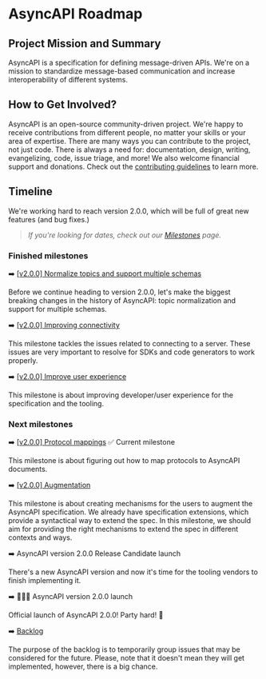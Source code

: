 # AsyncAPI Roadmap

## Project Mission and Summary
AsyncAPI is a specification for defining message-driven APIs. We're on a mission to standardize message-based communication and increase interoperability of different systems.

## How to Get Involved?
AsyncAPI is an open-source community-driven project. We're happy to receive contributions from different people, no matter your skills or your area of expertise. There are many ways you can contribute to the project, not just code. There is always a need for: documentation, design, writing, evangelizing, code, issue triage, and more! We also welcome financial support and donations. Check out the [contributing guidelines](./CONTRIBUTING.md) to learn more.

## Timeline

We're working hard to reach version 2.0.0, which will be full of great new features (and bug fixes.)

> *If you're looking for dates, check out our [Milestones](https://github.com/asyncapi/asyncapi/milestones?direction=asc&sort=due_date) page.*

### Finished milestones

:arrow_right: [[v2.0.0] Normalize topics and support multiple schemas](https://github.com/asyncapi/asyncapi/milestone/3)

Before we continue heading to version 2.0.0, let's make the biggest breaking changes in the history of AsyncAPI: topic normalization and support for multiple schemas.

:arrow_right: [[v2.0.0] Improving connectivity](https://github.com/asyncapi/asyncapi/milestone/1)

This milestone tackles the issues related to connecting to a server. These issues are very important to resolve for SDKs and code generators to work properly.

:arrow_right: [[v2.0.0] Improve user experience](https://github.com/asyncapi/asyncapi/milestone/4) 

This milestone is about improving developer/user experience for the specification and the tooling.

### Next milestones

:arrow_right: [[v2.0.0] Protocol mappings](https://github.com/asyncapi/asyncapi/milestone/2) :white_check_mark: Current milestone

This milestone is about figuring out how to map protocols to AsyncAPI documents.

:arrow_right: [[v2.0.0] Augmentation](https://github.com/asyncapi/asyncapi/milestone/5) 

This milestone is about creating mechanisms for the users to augment the AsyncAPI specification. We already have specification extensions, which provide a syntactical way to extend the spec. In this milestone, we should aim for providing the right mechanisms to extend the spec in different contexts and ways.

:arrow_right: AsyncAPI version 2.0.0 Release Candidate launch

There's a new AsyncAPI version and now it's time for the tooling vendors to finish implementing it.

:arrow_right: :tada::tada::tada: AsyncAPI version 2.0.0 launch

Official launch of AsyncAPI 2.0.0! Party hard! :beers:

:arrow_right: [Backlog](https://github.com/asyncapi/asyncapi/projects/4)

The purpose of the backlog is to temporarily group issues that may be considered for the future. Please, note that it doesn't mean they will get implemented, however, there is a big chance.
